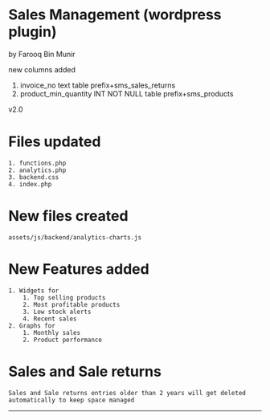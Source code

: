 # Sales Management (wordpress plugin)
by Farooq Bin Munir

new columns added 
1. invoice_no text table prefix+sms_sales_returns
2. product_min_quantity INT NOT NULL table prefix+sms_products

v2.0

# Files updated
	1. functions.php
	2. analytics.php
	3. backend.css
	4. index.php

# New files created
	assets/js/backend/analytics-charts.js

# New Features added
	1. Widgets for 
		1. Top selling products
		2. Most profitable products
		3. Low stock alerts
		4. Recent sales
	2. Graphs for
		1. Monthly sales
		2. Product performance
# Sales and Sale returns 
	Sales and Sale returns entries older than 2 years will get deleted automatically to keep space managed
_________________________________
